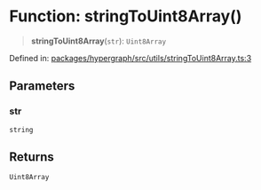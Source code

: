 # Function: stringToUint8Array()

> **stringToUint8Array**(`str`): `Uint8Array`

Defined in: [packages/hypergraph/src/utils/stringToUint8Array.ts:3](https://github.com/hashirpm/hypergraph/blob/ab4ea1cdb9430798142e0d735aac9d31c2cf0ae0/packages/hypergraph/src/utils/stringToUint8Array.ts#L3)

## Parameters

### str

`string`

## Returns

`Uint8Array`
